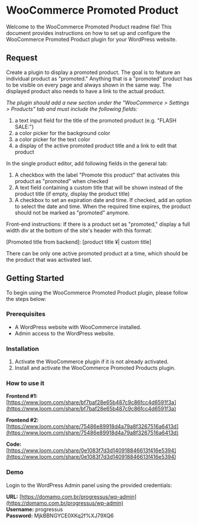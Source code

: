 # WooCommerce Promoted Product

Welcome to the WooCommerce Promoted Product readme file! This document provides instructions on how to set up and configure the WooCommerce Promoted Product plugin for your WordPress website.

## Request

Create a plugin to display a promoted product.
The goal is to feature an individual product as "promoted."
Anything that is a "promoted" product has to be visible on every page and always shown in the same way.
The displayed product also needs to have a link to the actual product.

*The plugin should add a new section under the "WooCommerce > Settings > Products" tab and must include the following fields:*

1) a text input field for the title of the promoted product (e.g. "FLASH SALE:")
2) a color picker for the background color
3) a color picker for the text color
4) a display of the active promoted product title and a link to edit that product

In the single product editor, add following fields in the general tab:

1) A checkbox with the label "Promote this product" that activates this product as "promoted" when checked
2) A text field containing a custom title that will be shown instead of the product title (if empty, display the product title)
3) A checkbox to set an expiration date and time. If checked, add an option to select the date and time. When the required time expires, the product should not be marked as "promoted" anymore.

Front-end instructions:
If there is a product set as "promoted," display a full width div at the bottom of the site's header with this format:

[Promoted title from backend]: [product title ¥| custom title]

There can be only one active promoted product at a time, which should be the product that was activated last.

## Getting Started

To begin using the WooCommerce Promoted Product plugin, please follow the steps below:

### Prerequisites

- A WordPress website with WooCommerce installed.
- Admin access to the WordPress website.

### Installation

1. Activate the WooCommerce plugin if it is not already activated.
2. Install and activate the WooCommerce Promoted Products plugin.

### How to use it

**Frontend #1:** [https://www.loom.com/share/bf7baf28e65b487c9c86fcc4d6591f3a](https://www.loom.com/share/bf7baf28e65b487c9c86fcc4d6591f3a)

**Frontend #2:** [https://www.loom.com/share/75486e89918d4a79a8f3267516a6413d](https://www.loom.com/share/75486e89918d4a79a8f3267516a6413d)

**Code:** [https://www.loom.com/share/0e1083f7d3d140918846613f416e5394](https://www.loom.com/share/0e1083f7d3d140918846613f416e5394)

### Demo

Login to the WordPress Admin panel using the provided credentials:  

**URL:** [https://domamo.com.br/progressus/wp-admin](https://domamo.com.br/progressus/wp-admin)  
**Username:** progressus  
**Password:** MjkBBNGYCE0XKq2f%XJ79XQ6
